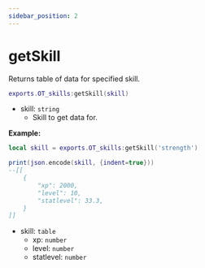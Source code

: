 ```yaml
---
sidebar_position: 2
---
```


# getSkill

Returns table of data for specified skill.

```lua
exports.OT_skills:getSkill(skill)
```
- skill: `string`
    - Skill to get data for.

**Example:**
```lua
local skill = exports.OT_skills:getSkill('strength')

print(json.encode(skill, {indent=true}))
--[[
    {
        "xp": 2000,
        "level": 10,
        "statlevel": 33.3,
    }
]]
```
- skill: `table`
    - xp: `number`
    - level: `number`
    - statlevel: `number`